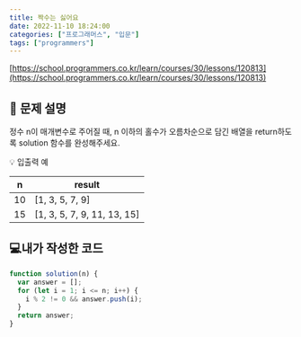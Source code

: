 ```yaml
---
title: 짝수는 싫어요
date: 2022-11-10 18:24:00
categories: ["프로그래머스", "입문"]
tags: ["programmers"]
---
```


[https://school.programmers.co.kr/learn/courses/30/lessons/120813](https://school.programmers.co.kr/learn/courses/30/lessons/120813)

## 📔 문제 설명

정수 n이 매개변수로 주어질 때, n 이하의 홀수가 오름차순으로 담긴 배열을 return하도록 solution 함수를 완성해주세요.

💡 입출력 예

| n   | result                      |
| --- | --------------------------- |
| 10  | [1, 3, 5, 7, 9]             |
| 15  | [1, 3, 5, 7, 9, 11, 13, 15] |

## 💻내가 작성한 코드

```js
function solution(n) {
  var answer = [];
  for (let i = 1; i <= n; i++) {
    i % 2 != 0 && answer.push(i);
  }
  return answer;
}
```
